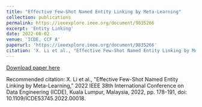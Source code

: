 ```yaml
---
title: "Effective Few-Shot Named Entity Linking by Meta-Learning"
collection: publications
permalink: https://ieeexplore.ieee.org/document/9835266
excerpt: 'Entity Linking'
date: 2022-08-02
venue: 'ICDE, CCF A'
paperurl: 'https://ieeexplore.ieee.org/document/9835266'
citation: 'X. Li et al., "Effective Few-Shot Named Entity Linking by Meta-Learning," 2022 IEEE 38th International Conference on Data Engineering (ICDE), Kuala Lumpur, Malaysia, 2022, pp. 178-191, doi: 10.1109/ICDE53745.2022.00018.'
---
```




[Download paper here](https://ieeexplore.ieee.org/document/9835266)

Recommended citation: X. Li et al., "Effective Few-Shot Named Entity Linking by Meta-Learning," 2022 IEEE 38th International Conference on Data Engineering (ICDE), Kuala Lumpur, Malaysia, 2022, pp. 178-191, doi: 10.1109/ICDE53745.2022.00018.

